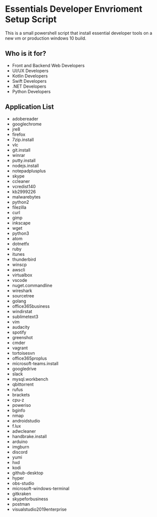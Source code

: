 # Essentials Developer Envrioment Setup Script
This is a small powershell script that install essential developer tools on a new vm or production windows 10 build.

## Who is it for?
* Front and Backend Web Developers
* UI/UX Developers
* Kotlin Developers
* Swift Developers
* .NET Developers
* Python Developers

## Application List
* adobereader
* googlechrome
* jre8
* firefox
* 7zip.install
* vlc
* git.install
* winrar
* putty.install
* nodejs.install
* notepadplusplus
* skype
* ccleaner
* vcredist140
* kb2999226
* malwarebytes
* python2
* filezilla
* curl
* gimp
* inkscape
* wget
* python3
* atom
* dotnetfx
* ruby
* itunes
* thunderbird
* winscp
* awscli
* virtualbox
* vscode
* nuget.commandline
* wireshark
* sourcetree
* golang
* office365business
* windirstat
* sublimetext3
* vim
* audacity
* spotify
* greenshot
* cmder
* vagrant
* tortoisesvn
* office365proplus
* microsoft-teams.install
* googledrive
* slack
* mysql.workbench
* qbittorrent
* rufus
* brackets
* cpu-z
* poweriso
* bginfo
* nmap
* androidstudio
* f.lux
* adwcleaner
* handbrake.install
* arduino
* imgburn
* discord
* yumi
* hxd
* kodi
* github-desktop
* hyper
* obs-studio
* microsoft-windows-terminal
* gitkraken
* skypeforbusiness
* postman
* visualstudio2019enterprise
